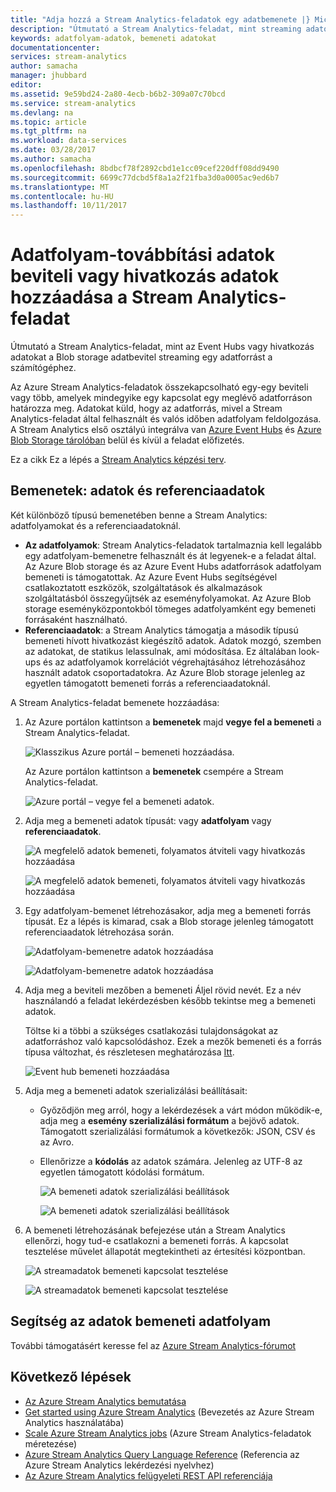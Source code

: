 ```yaml
---
title: "Adja hozzá a Stream Analytics-feladatok egy adatbemenete |} Microsoft Docs"
description: "Útmutató a Stream Analytics-feladat, mint streaming adatok bemenetének Blog tárolási adatokat az Event Hubs vagy hivatkozás egy adatforrást a számítógéphez."
keywords: adatfolyam-adatok, bemeneti adatokat
documentationcenter: 
services: stream-analytics
author: samacha
manager: jhubbard
editor: 
ms.assetid: 9e59bd24-2a80-4ecb-b6b2-309a07c70bcd
ms.service: stream-analytics
ms.devlang: na
ms.topic: article
ms.tgt_pltfrm: na
ms.workload: data-services
ms.date: 03/28/2017
ms.author: samacha
ms.openlocfilehash: 8bdbcf78f2892cbd1e1cc09cef220dff08dd9490
ms.sourcegitcommit: 6699c77dcbd5f8a1a2f21fba3d0a0005ac9ed6b7
ms.translationtype: MT
ms.contentlocale: hu-HU
ms.lasthandoff: 10/11/2017
---
```

# <a name="add-a-streaming-data-input-or-reference-data-to-a-stream-analytics-job"></a>Adatfolyam-továbbítási adatok beviteli vagy hivatkozás adatok hozzáadása a Stream Analytics-feladat
Útmutató a Stream Analytics-feladat, mint az Event Hubs vagy hivatkozás adatokat a Blob storage adatbevitel streaming egy adatforrást a számítógéphez.

Az Azure Stream Analytics-feladatok összekapcsolható egy-egy beviteli vagy több, amelyek mindegyike egy kapcsolat egy meglévő adatforráson határozza meg. Adatokat küld, hogy az adatforrás, mivel a Stream Analytics-feladat által felhasznált és valós időben adatfolyam feldolgozása. A Stream Analytics első osztályú integrálva van [Azure Event Hubs](https://azure.microsoft.com/services/event-hubs/) és [Azure Blob Storage tárolóban](../storage/blobs/storage-dotnet-how-to-use-blobs.md) belül és kívül a feladat előfizetés.

Ez a cikk Ez a lépés a [Stream Analytics képzési terv](/documentation/learning-paths/stream-analytics/).

## <a name="data-input-streaming-data-and-reference-data"></a>Bemenetek: adatok és referenciaadatok
Két különböző típusú bemenetében benne a Stream Analytics: adatfolyamokat és a referenciaadatoknál.

* **Az adatfolyamok**: Stream Analytics-feladatok tartalmaznia kell legalább egy adatfolyam-bemenetre felhasznált és át legyenek-e a feladat által. Az Azure Blob storage és az Azure Event Hubs adatforrások adatfolyam bemeneti is támogatottak. Az Azure Event Hubs segítségével csatlakoztatott eszközök, szolgáltatások és alkalmazások szolgáltatásból összegyűjtsék az eseményfolyamokat. Az Azure Blob storage eseményközpontokból tömeges adatfolyamként egy bemeneti forrásaként használható.  
* **Referenciaadatok**: a Stream Analytics támogatja a második típusú bemeneti hívott hivatkozást kiegészítő adatok.  Adatok mozgó, szemben az adatokat, de statikus lelassulnak, ami módosítása.  Ez általában look-ups és az adatfolyamok korrelációt végrehajtásához létrehozásához használt adatok csoportadatokra.  Az Azure Blob storage jelenleg az egyetlen támogatott bemeneti forrás a referenciaadatoknál.  

A Stream Analytics-feladat bemenete hozzáadása:

1. Az Azure portálon kattintson a **bemenetek** majd **vegye fel a bemeneti** a Stream Analytics-feladat.
   
    ![Klasszikus Azure portál – bemeneti hozzáadása.](./media/stream-analytics-add-inputs/1-stream-analytics-add-inputs.png)  
   
    Az Azure portálon kattintson a **bemenetek** csempére a Stream Analytics-feladat.  
   
    ![Azure portál – vegye fel a bemeneti adatok.](./media/stream-analytics-add-inputs/7-stream-analytics-add-inputs.png)  
2. Adja meg a bemeneti adatok típusát: vagy **adatfolyam** vagy **referenciaadatok**.
   
    ![A megfelelő adatok bemeneti, folyamatos átviteli vagy hivatkozás hozzáadása](./media/stream-analytics-add-inputs/2-stream-analytics-add-inputs.png)  
   
    ![A megfelelő adatok bemeneti, folyamatos átviteli vagy hivatkozás hozzáadása](./media/stream-analytics-add-inputs/8-stream-analytics-add-inputs.png)  
3. Egy adatfolyam-bemenet létrehozásakor, adja meg a bemeneti forrás típusát.  Ez a lépés is kimarad, csak a Blob storage jelenleg támogatott referenciaadatok létrehozása során.
   
    ![Adatfolyam-bemenetre adatok hozzáadása](./media/stream-analytics-add-inputs/3-stream-analytics-add-inputs.png)  
   
    ![Adatfolyam-bemenetre adatok hozzáadása](./media/stream-analytics-add-inputs/9-stream-analytics-add-inputs.png)  
4. Adja meg a beviteli mezőben a bemeneti Áljel rövid nevét.  Ez a név használandó a feladat lekérdezésben később tekintse meg a bemeneti adatok.
   
    Töltse ki a többi a szükséges csatlakozási tulajdonságokat az adatforráshoz való kapcsolódáshoz. Ezek a mezők bemeneti és a forrás típusa változhat, és részletesen meghatározása [Itt](stream-analytics-create-a-job.md).  
   
    ![Event hub bemeneti hozzáadása](./media/stream-analytics-add-inputs/4-stream-analytics-add-inputs.png)  
5. Adja meg a bemeneti adatok szerializálási beállításait:
   
   * Győződjön meg arról, hogy a lekérdezések a várt módon működik-e, adja meg a **esemény szerializálási formátum** a bejövő adatok.  Támogatott szerializálási formátumok a következők: JSON, CSV és az Avro.
   * Ellenőrizze a **kódolás** az adatok számára.  Jelenleg az UTF-8 az egyetlen támogatott kódolási formátum.
     
     ![A bemeneti adatok szerializálási beállítások](./media/stream-analytics-add-inputs/5-stream-analytics-add-inputs.png)  
     
     ![A bemeneti adatok szerializálási beállítások](./media/stream-analytics-add-inputs/10-stream-analytics-add-inputs.png)  
6. A bemeneti létrehozásának befejezése után a Stream Analytics ellenőrzi, hogy tud-e csatlakozni a bemeneti forrás.  A kapcsolat tesztelése művelet állapotát megtekintheti az értesítési központban.
   
    ![A streamadatok bemeneti kapcsolat tesztelése](./media/stream-analytics-add-inputs/6-stream-analytics-add-inputs.png)  
   
    ![A streamadatok bemeneti kapcsolat tesztelése](./media/stream-analytics-add-inputs/11-stream-analytics-add-inputs.png)  

## <a name="get-help-with-streaming-data-inputs"></a>Segítség az adatok bemeneti adatfolyam
További támogatásért keresse fel az [Azure Stream Analytics-fórumot](https://social.msdn.microsoft.com/Forums/en-US/home?forum=AzureStreamAnalytics)

## <a name="next-steps"></a>Következő lépések
* [Az Azure Stream Analytics bemutatása](stream-analytics-introduction.md)
* [Get started using Azure Stream Analytics](stream-analytics-real-time-fraud-detection.md) (Bevezetés az Azure Stream Analytics használatába)
* [Scale Azure Stream Analytics jobs](stream-analytics-scale-jobs.md) (Azure Stream Analytics-feladatok méretezése)
* [Azure Stream Analytics Query Language Reference](https://msdn.microsoft.com/library/azure/dn834998.aspx) (Referencia az Azure Stream Analytics lekérdezési nyelvhez)
* [Az Azure Stream Analytics felügyeleti REST API referenciája](https://msdn.microsoft.com/library/azure/dn835031.aspx)

